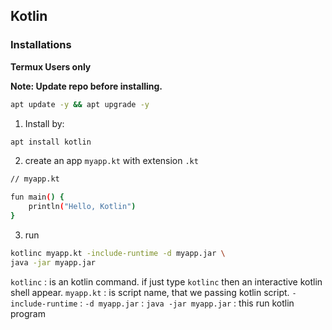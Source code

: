 ## Kotlin

### Installations

**Termux Users only**

**Note: Update repo before installing.**

```bash
apt update -y && apt upgrade -y
```

1. Install by:

```bash
apt install kotlin
```

2. create an app `myapp.kt` with extension `.kt`

```bash
// myapp.kt

fun main() {
    println("Hello, Kotlin")
}
```

3. run

```bash
kotlinc myapp.kt -include-runtime -d myapp.jar \
java -jar myapp.jar
```

`kotlinc` : is an kotlin command. if just type `kotlinc` then an interactive kotlin shell appear.
`myapp.kt` : is script name, that we passing kotlin script.
`-include-runtime` :
`-d myapp.jar` :
`java -jar myapp.jar` : this run kotlin program
